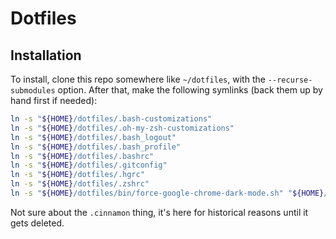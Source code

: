 # Dotfiles

## Installation

To install, clone this repo somewhere like `~/dotfiles`, with the `--recurse-submodules` option. After that, make the following symlinks (back them up by hand first if needed):

```sh
ln -s "${HOME}/dotfiles/.bash-customizations"
ln -s "${HOME}/dotfiles/.oh-my-zsh-customizations"
ln -s "${HOME}/dotfiles/.bash_logout"
ln -s "${HOME}/dotfiles/.bash_profile"
ln -s "${HOME}/dotfiles/.bashrc"
ln -s "${HOME}/dotfiles/.gitconfig"
ln -s "${HOME}/dotfiles/.hgrc"
ln -s "${HOME}/dotfiles/.zshrc"
ln -s "${HOME}/dotfiles/bin/force-google-chrome-dark-mode.sh" "${HOME}/bin/force-google-chrome-dark-mode"
```

Not sure about the `.cinnamon` thing, it's here for historical reasons until it gets deleted.
